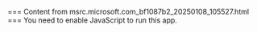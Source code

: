 === Content from msrc.microsoft.com_bf1087b2_20250108_105527.html ===
You need to enable JavaScript to run this app.

